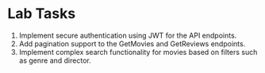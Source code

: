 # Lab Tasks

1. Implement secure authentication using JWT for the API endpoints.
2. Add pagination support to the GetMovies and GetReviews endpoints.
3. Implement complex search functionality for movies based on filters such as genre and director.
